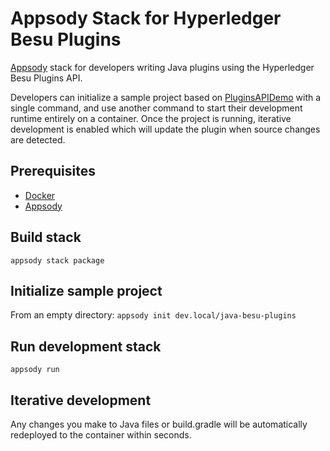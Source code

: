# Appsody Stack for Hyperledger Besu Plugins

[Appsody](https://appsody.dev/) stack for developers writing Java plugins using the Hyperledger Besu Plugins API.

Developers can initialize a sample project based on [PluginsAPIDemo](https://github.com/PegaSysEng/PluginsAPIDemo) with a single command, and use another command to start their development runtime entirely on a container.  Once the project is running, iterative development is enabled which will update the plugin when source changes are detected.

## Prerequisites
* [Docker](https://www.docker.com/)
* [Appsody](https://appsody.dev/)

## Build stack
`appsody stack package`

## Initialize sample project
From an empty directory:
`appsody init dev.local/java-besu-plugins`

## Run development stack
`appsody run`

## Iterative development
Any changes you make to Java files or build.gradle will be automatically redeployed to the container within seconds.
